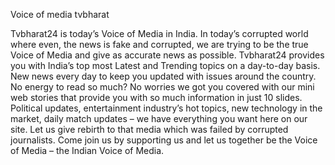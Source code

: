 Voice of media tvbharat

Tvbharat24 is today’s Voice of Media in India. In today’s corrupted world where even, the news is fake and corrupted, we are trying to be the true Voice of Media and give as accurate news as possible. Tvbharat24 provides you with India’s top most Latest and Trending topics on a day-to-day basis. New news every day to keep you updated with issues around the country. No energy to read so much? No worries we got you covered with our mini web stories that provide you with so much information in just 10 slides. Political updates, entertainment industry’s hot topics, new technology in the market, daily match updates – we have everything you want here on our site. Let us give rebirth to that media which was failed by corrupted journalists. Come join us by supporting us and let us together be the Voice of Media – the Indian Voice of Media. 
